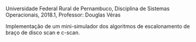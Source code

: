 Universidade Federal Rural de Pernambuco,
Disciplina de Sistemas Operacionais, 2018.1,
Professor: Douglas Véras

Implementação de um mini-simulador dos algoritmos de escalonamento de braço de disco scan e c-scan.
